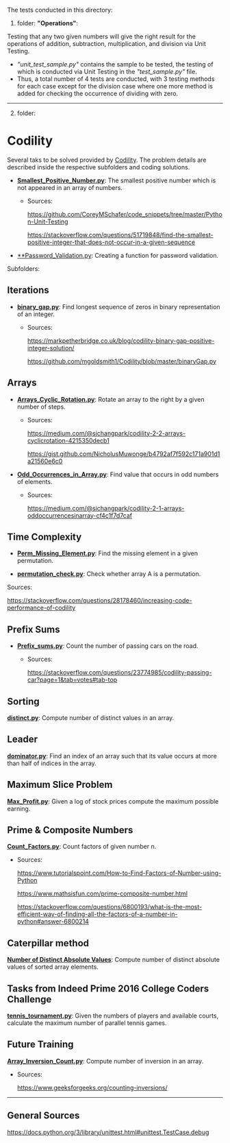 The tests conducted in this directory:

1) folder: **"Operations"**: 

Testing that any two given numbers will give the right result for the operations of addition, subtraction, multiplication, and division via Unit Testing.
* _"unit_test_sample.py"_ contains the sample to be tested, the testing of which is conducted via Unit Testing in the _"test_sample.py"_ file.
* Thus, a total number of 4 tests are conducted, with 3 testing methods for each case except for the division case where one more method is added for checking the occurrence of dividing with zero.
---

2) folder: 
# Codility

Several taks to be solved provided by [Codility](https://app.codility.com/programmers/). The problem details are described inside the respective subfolders and coding solutions.

* [**Smallest_Positive_Number.py**](https://github.com/dimi-fn/Various-Data-Science-Scripts/blob/main/Unit_testing/Codility/smallest_positive.py):  The smallest positive number which is not appeared in an array of numbers.
    * Sources: 

        https://github.com/CoreyMSchafer/code_snippets/tree/master/Python-Unit-Testing

        https://stackoverflow.com/questions/51719848/find-the-smallest-positive-integer-that-does-not-occur-in-a-given-sequence

* [**Password_Validation.py](https://github.com/dimi-fn/Various-Data-Science-Scripts/blob/main/Unit_testing/Codility/Password_Validation.py): Creating a function for password validation.

Subfolders: 

## Iterations
* [**binary_gap.py**](https://github.com/dimi-fn/Various-Data-Science-Scripts/blob/main/Unit_testing/Codility/Iterations/Binary_gap.py): Find longest sequence of zeros in binary representation of an integer.
    * Sources: 

        https://markpetherbridge.co.uk/blog/codility-binary-gap-positive-integer-solution/

        https://github.com/mgoldsmith1/Codility/blob/master/binaryGap.py


## Arrays
* [**Arrays_Cyclic_Rotation.py**](https://github.com/dimi-fn/Various-Data-Science-Scripts/blob/main/Unit_testing/Codility/Arrays/Arrays_Cyclic_Rotation.py): Rotate an array to the right by a given number of steps.
    * Sources:

        https://medium.com/@sichangpark/codility-2-2-arrays-cyclicrotation-4215350decb1

        https://gist.github.com/NicholusMuwonge/b4792af7f592c171a901d1a21560e6c0

* [**Odd_Occurrences_in_Array.py**](https://github.com/dimi-fn/Various-Data-Science-Scripts/blob/main/Unit_testing/Codility/Arrays/Odd_Occurrences_in_Array.py): Find value that occurs in odd numbers of elements.
    * Sources:

        https://medium.com/@sichangpark/codility-2-1-arrays-oddoccurrencesinarray-cf4c1f7d7caf

## Time Complexity

* [**Perm_Missing_Element.py**](https://github.com/dimi-fn/Various-Data-Science-Scripts/blob/main/Unit_testing/Time_Complexity/Perm_Missing_Element.py): Find the missing element in a given permutation.

* [**permutation_check.py**](https://github.com/dimi-fn/Various-Data-Science-Scripts/blob/main/Unit_testing/Codility/Counting_Elements/permutation_check.py): Check whether array A is a permutation.

Sources: 

https://stackoverflow.com/questions/28178460/increasing-code-performance-of-codility

## Prefix Sums

* [**Prefix_sums.py**](https://github.com/dimi-fn/Various-Data-Science-Scripts/blob/main/Unit_testing/Codility/Prefix_sums/Prefix_sums.py): Count the number of passing cars on the road.
    * Sources:

        https://stackoverflow.com/questions/23774985/codility-passing-car?page=1&tab=votes#tab-top

## Sorting

[**distinct.py**](https://github.com/dimi-fn/Various-Data-Science-Scripts/blob/main/Unit_testing/Codility/Sorting/distinct.py): Compute number of distinct values in an array.

## Leader

[**dominator.py**](https://github.com/dimi-fn/Various-Data-Science-Scripts/blob/main/Unit_testing/Codility/Leader/dominator.py): Find an index of an array such that its value occurs at more than half of indices in the array.

## Maximum Slice Problem

[**Max_Profit.py**](https://github.com/dimi-fn/Various-Data-Science-Scripts/blob/main/Unit_testing/Codility/Maximum_Slice_Problem/Max_Profit.py): Given a log of stock prices compute the maximum possible earning.

## Prime & Composite Numbers

[**Count_Factors.py**](https://github.com/dimi-fn/Various-Data-Science-Scripts/blob/main/Unit_testing/Codility/Prime_and_Composite_Numbers/Count_Factors.py): Count factors of given number n.
    
* Sources:

    https://www.tutorialspoint.com/How-to-Find-Factors-of-Number-using-Python

    https://www.mathsisfun.com/prime-composite-number.html

    https://stackoverflow.com/questions/6800193/what-is-the-most-efficient-way-of-finding-all-the-factors-of-a-number-in-python#answer-6800214

## Caterpillar method

[**Number of Distinct Absolute Values**](https://github.com/dimi-fn/Various-Data-Science-Scripts/tree/main/Unit_testing/Codility/Caterpillar_method): Compute number of distinct absolute values of sorted array elements.

## Tasks from Indeed Prime 2016 College Coders Challenge

[**tennis_tournament.py**](https://github.com/dimi-fn/Various-Data-Science-Scripts/blob/main/Unit_testing/Codility/Tasks_from_Indeed_Prime_2016_College_Coders_Challenge/tennis_tournament.py): Given the numbers of players and available courts, calculate the maximum number of parallel tennis games.

## Future Training
[**Array_Inversion_Count.py**](https://github.com/dimi-fn/Various-Data-Science-Scripts/blob/main/Unit_testing/Codility/Future_Training/Array_Inversion_Count.py): Compute number of inversion in an array.

* Sources:

    https://www.geeksforgeeks.org/counting-inversions/
-----------
## General Sources

https://docs.python.org/3/library/unittest.html#unittest.TestCase.debug